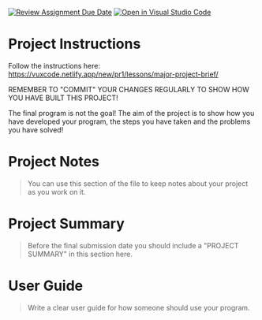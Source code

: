 [![Review Assignment Due Date](https://classroom.github.com/assets/deadline-readme-button-22041afd0340ce965d47ae6ef1cefeee28c7c493a6346c4f15d667ab976d596c.svg)](https://classroom.github.com/a/VqTCZMZm)
[![Open in Visual Studio Code](https://classroom.github.com/assets/open-in-vscode-2e0aaae1b6195c2367325f4f02e2d04e9abb55f0b24a779b69b11b9e10269abc.svg)](https://classroom.github.com/online_ide?assignment_repo_id=16692813&assignment_repo_type=AssignmentRepo)
# Project Instructions
Follow the instructions here: https://vuxcode.netlify.app/new/pr1/lessons/major-project-brief/

REMEMBER TO "COMMIT" YOUR CHANGES REGULARLY TO SHOW HOW YOU HAVE BUILT THIS PROJECT! 

The final program is not the goal! The aim of the project is to show how you have developed your program, the steps you have taken and the problems you have solved!

# Project Notes

> You can use this section of the file to keep notes about your project as you work on it.

# Project Summary

> Before the final submission date you should include a "PROJECT SUMMARY" in this section here. 

# User Guide

> Write a clear user guide for how someone should use your program.